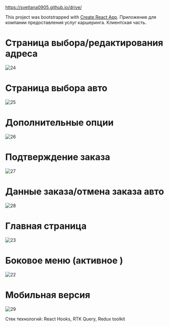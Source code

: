 https://svetlana0905.github.io/drive/

This project was bootstrapped with [Create React App](https://github.com/facebook/create-react-app).
Приложение для компании предоставления услуг каршеринга. Клиентская часть.

# Страница выбора/редактирования адреса
![24](https://user-images.githubusercontent.com/75973334/195688982-d30cf985-c8b6-4791-a706-61a221f40ad6.jpg)

# Страница выбора авто
![25](https://user-images.githubusercontent.com/75973334/195689181-310ea1ef-df9c-445e-9635-ca9cf1e68605.jpg)

# Дополнительные опции
![26](https://user-images.githubusercontent.com/75973334/195689410-42d3d0d1-db1d-4cf8-a835-ce07543549f3.jpg)

# Подтверждение заказа
![27](https://user-images.githubusercontent.com/75973334/195689553-c9683ee9-19d5-4523-b86e-bb5f1cc09b55.jpg)

# Данные заказа/отмена заказа авто
![28](https://user-images.githubusercontent.com/75973334/195689654-f4caef1f-4486-4fbc-a081-2b6594536277.jpg)

# Главная страница
![23](https://user-images.githubusercontent.com/75973334/195689845-adbec791-6a77-4237-b96d-803e4019f7f1.jpg)

# Боковое меню (активное )
![22](https://user-images.githubusercontent.com/75973334/195690065-ff038402-ab6a-468c-9a92-8cb75653bf30.jpg)

# Мобильная версия
![29](https://user-images.githubusercontent.com/75973334/195689983-b8127200-3ef1-44b7-8f4d-96d773fbbc2e.jpg)

Стек технологий: React Hooks, RTK Query, Redux toolkit
